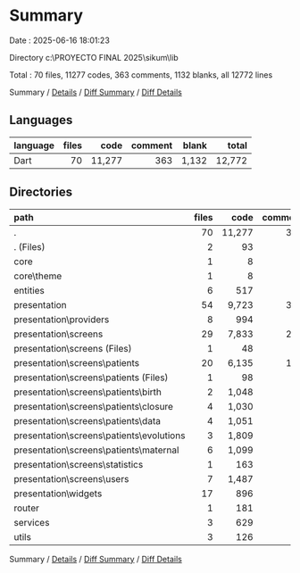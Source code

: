 # Summary

Date : 2025-06-16 18:01:23

Directory c:\\PROYECTO FINAL 2025\\sikum\\lib

Total : 70 files,  11277 codes, 363 comments, 1132 blanks, all 12772 lines

Summary / [Details](details.md) / [Diff Summary](diff.md) / [Diff Details](diff-details.md)

## Languages
| language | files | code | comment | blank | total |
| :--- | ---: | ---: | ---: | ---: | ---: |
| Dart | 70 | 11,277 | 363 | 1,132 | 12,772 |

## Directories
| path | files | code | comment | blank | total |
| :--- | ---: | ---: | ---: | ---: | ---: |
| . | 70 | 11,277 | 363 | 1,132 | 12,772 |
| . (Files) | 2 | 93 | 12 | 11 | 116 |
| core | 1 | 8 | 0 | 2 | 10 |
| core\\theme | 1 | 8 | 0 | 2 | 10 |
| entities | 6 | 517 | 2 | 32 | 551 |
| presentation | 54 | 9,723 | 306 | 1,000 | 11,029 |
| presentation\\providers | 8 | 994 | 62 | 213 | 1,269 |
| presentation\\screens | 29 | 7,833 | 226 | 693 | 8,752 |
| presentation\\screens (Files) | 1 | 48 | 0 | 2 | 50 |
| presentation\\screens\\patients | 20 | 6,135 | 191 | 530 | 6,856 |
| presentation\\screens\\patients (Files) | 1 | 98 | 16 | 23 | 137 |
| presentation\\screens\\patients\\birth | 2 | 1,048 | 10 | 83 | 1,141 |
| presentation\\screens\\patients\\closure | 4 | 1,030 | 18 | 83 | 1,131 |
| presentation\\screens\\patients\\data | 4 | 1,051 | 33 | 101 | 1,185 |
| presentation\\screens\\patients\\evolutions | 3 | 1,809 | 87 | 148 | 2,044 |
| presentation\\screens\\patients\\maternal | 6 | 1,099 | 27 | 92 | 1,218 |
| presentation\\screens\\statistics | 1 | 163 | 0 | 15 | 178 |
| presentation\\screens\\users | 7 | 1,487 | 35 | 146 | 1,668 |
| presentation\\widgets | 17 | 896 | 18 | 94 | 1,008 |
| router | 1 | 181 | 2 | 14 | 197 |
| services | 3 | 629 | 34 | 58 | 721 |
| utils | 3 | 126 | 7 | 15 | 148 |

Summary / [Details](details.md) / [Diff Summary](diff.md) / [Diff Details](diff-details.md)